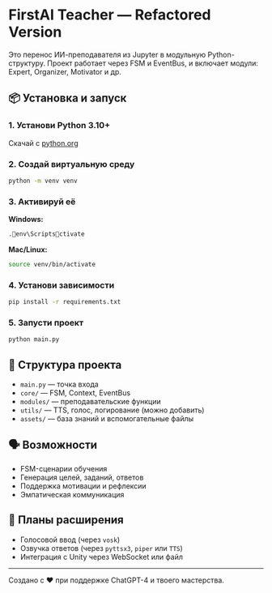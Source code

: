 # FirstAI Teacher — Refactored Version

Это перенос ИИ-преподавателя из Jupyter в модульную Python-структуру.
Проект работает через FSM и EventBus, и включает модули: Expert, Organizer, Motivator и др.

## 📦 Установка и запуск

### 1. Установи Python 3.10+
Скачай с [python.org](https://www.python.org/downloads/)

### 2. Создай виртуальную среду
```bash
python -m venv venv
```

### 3. Активируй её

**Windows:**
```bash
.env\Scriptsctivate
```

**Mac/Linux:**
```bash
source venv/bin/activate
```

### 4. Установи зависимости
```bash
pip install -r requirements.txt
```

### 5. Запусти проект
```bash
python main.py
```

## 📁 Структура проекта

- `main.py` — точка входа
- `core/` — FSM, Context, EventBus
- `modules/` — преподавательские функции
- `utils/` — TTS, голос, логирование (можно добавить)
- `assets/` — база знаний и вспомогательные файлы

## 🗣 Возможности

- FSM-сценарии обучения
- Генерация целей, заданий, ответов
- Поддержка мотивации и рефлексии
- Эмпатическая коммуникация

## 🚀 Планы расширения

- Голосовой ввод (через `vosk`)
- Озвучка ответов (через `pyttsx3`, `piper` или `TTS`)
- Интеграция с Unity через WebSocket или файл

---

Создано с ❤️ при поддержке ChatGPT-4 и твоего мастерства.